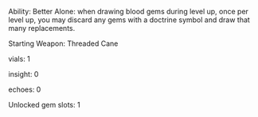 
Ability:
Better Alone: when drawing blood gems during level up, once per level up, you may discard any gems with a doctrine symbol and draw that many replacements. 

Starting Weapon: Threaded Cane

vials: 1

insight: 0

echoes: 0

Unlocked gem slots: 1